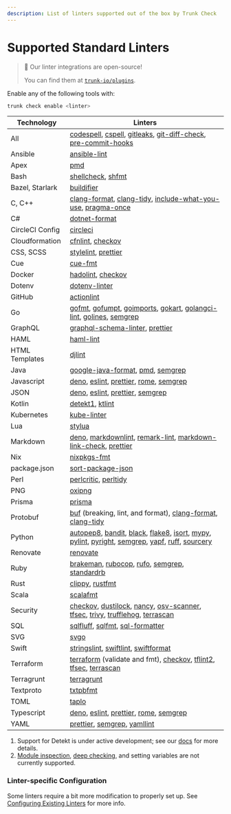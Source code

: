 ```yaml
---
description: List of linters supported out of the box by Trunk Check
---
```


# Supported Standard Linters

> 📘 Our linter integrations are open-source!
>
> You can find them at [`trunk-io/plugins`](https://github.com/trunk-io/plugins).

Enable any of the following tools with:

```sh
trunk check enable <linter>
```

| Technology      | Linters                                                                                                                                                                                                                                                                                                                                                                                                                                                                                                                                                                                              |
| --------------- | ---------------------------------------------------------------------------------------------------------------------------------------------------------------------------------------------------------------------------------------------------------------------------------------------------------------------------------------------------------------------------------------------------------------------------------------------------------------------------------------------------------------------------------------------------------------------------------------------------- |
| All             | [codespell](https://github.com/codespell-project/codespell#readme), [cspell](https://github.com/streetsidesoftware/cspell#readme), [gitleaks](https://github.com/zricethezav/gitleaks#readme), [git-diff-check](https://git-scm.com/docs/git-diff), [pre-commit-hooks](https://pre-commit.com/hooks.html)                                                                                                                                                                                                                                                                                            |
| Ansible         | [ansible-lint](https://github.com/ansible/ansible-lint#readme)                                                                                                                                                                                                                                                                                                                                                                                                                                                                                                                                       |
| Apex            | [pmd](https://pmd.github.io/)                                                                                                                                                                                                                                                                                                                                                                                                                                                                                                                                                                        |
| Bash            | [shellcheck](https://github.com/koalaman/shellcheck#readme), [shfmt](https://github.com/mvdan/sh#readme)                                                                                                                                                                                                                                                                                                                                                                                                                                                                                             |
| Bazel, Starlark | [buildifier](https://github.com/bazelbuild/buildtools/blob/master/buildifier/README.md)                                                                                                                                                                                                                                                                                                                                                                                                                                                                                                              |
| C, C++          | [clang-format](https://clang.llvm.org/docs/ClangFormat.html), [clang-tidy](https://clang.llvm.org/extra/clang-tidy/), [include-what-you-use](https://github.com/include-what-you-use/include-what-you-use#readme), [pragma-once](https://github.com/trunk-io/plugins/blob/main/linters/pragma-once/README.md)                                                                                                                                                                                                                                                                                        |
| C#              | [dotnet-format](https://github.com/dotnet/format#readme)                                                                                                                                                                                                                                                                                                                                                                                                                                                                                                                                             |
| CircleCI Config | [circleci](https://github.com/CircleCI-Public/circleci-cli#readme)                                                                                                                                                                                                                                                                                                                                                                                                                                                                                                                                   |
| Cloudformation  | [cfnlint](https://github.com/aws-cloudformation/cfn-lint#readme), [checkov](https://github.com/bridgecrewio/checkov#readme)                                                                                                                                                                                                                                                                                                                                                                                                                                                                          |
| CSS, SCSS       | [stylelint](https://github.com/stylelint/stylelint#readme), [prettier](https://github.com/prettier/prettier#readme)                                                                                                                                                                                                                                                                                                                                                                                                                                                                                  |
| Cue             | [cue-fmt](https://cuelang.org/)                                                                                                                                                                                                                                                                                                                                                                                                                                                                                                                                                                      |
| Docker          | [hadolint](https://github.com/hadolint/hadolint#readme), [checkov](https://github.com/bridgecrewio/checkov#readme)                                                                                                                                                                                                                                                                                                                                                                                                                                                                                   |
| Dotenv          | [dotenv-linter](https://github.com/dotenv-linter/dotenv-linter#readme)                                                                                                                                                                                                                                                                                                                                                                                                                                                                                                                               |
| GitHub          | [actionlint](https://github.com/rhysd/actionlint#readme)                                                                                                                                                                                                                                                                                                                                                                                                                                                                                                                                             |
| Go              | [gofmt](https://pkg.go.dev/cmd/gofmt), [gofumpt](https://pkg.go.dev/mvdan.cc/gofumpt), [goimports](https://pkg.go.dev/golang.org/x/tools/cmd/goimports), [gokart](https://github.com/praetorian-inc/gokart), [golangci-lint](https://github.com/golangci/golangci-lint#readme), [golines](https://pkg.go.dev/github.com/segmentio/golines), [semgrep](https://github.com/returntocorp/semgrep#readme)                                                                                                                                                                                                |
| GraphQL         | [graphql-schema-linter](https://github.com/cjoudrey/graphql-schema-linter#readme), [prettier](https://github.com/prettier/prettier#readme)                                                                                                                                                                                                                                                                                                                                                                                                                                                           |
| HAML            | [haml-lint](https://github.com/sds/haml-lint#readme)                                                                                                                                                                                                                                                                                                                                                                                                                                                                                                                                                 |
| HTML Templates  | [djlint](https://github.com/Riverside-Healthcare/djlint#readme)                                                                                                                                                                                                                                                                                                                                                                                                                                                                                                                                      |
| Java            | [google-java-format](https://github.com/google/google-java-format#readme), [pmd](https://pmd.github.io/), [semgrep](https://github.com/returntocorp/semgrep#readme)                                                                                                                                                                                                                                                                                                                                                                                                                                  |
| Javascript      | [deno](https://deno.land/manual), [eslint](https://github.com/eslint/eslint#readme), [prettier](https://github.com/prettier/prettier#readme), [rome](https://github.com/rome/tools#readme), [semgrep](https://github.com/returntocorp/semgrep#readme)                                                                                                                                                                                                                                                                                                                                                |
| JSON            | [deno](https://deno.land/manual), [eslint](https://github.com/eslint/eslint#readme), [prettier](https://github.com/prettier/prettier#readme), [semgrep](https://github.com/returntocorp/semgrep#readme)                                                                                                                                                                                                                                                                                                                                                                                              |
| Kotlin          | [detekt](https://github.com/detekt/detekt#readme)[1](https://github.com/trunk-io/plugins/edit/main/README.md#note-detekt), [ktlint](https://github.com/pinterest/ktlint#readme)                                                                                                                                                                                                                                                                                                                                                                                                                      |
| Kubernetes      | [kube-linter](https://github.com/stackrox/kube-linter#readme)                                                                                                                                                                                                                                                                                                                                                                                                                                                                                                                                        |
| Lua             | [stylua](https://github.com/JohnnyMorganz/StyLua/tree/main)                                                                                                                                                                                                                                                                                                                                                                                                                                                                                                                                          |
| Markdown        | [deno](https://deno.land/manual), [markdownlint](https://github.com/DavidAnson/markdownlint#readme), [remark-lint](https://github.com/remarkjs/remark-lint#readme), [markdown-link-check](https://github.com/tcort/markdown-link-check#readme), [prettier](https://github.com/prettier/prettier#readme)                                                                                                                                                                                                                                                                                              |
| Nix             | [nixpkgs-fmt](https://github.com/nix-community/nixpkgs-fmt)                                                                                                                                                                                                                                                                                                                                                                                                                                                                                                                                          |
| package.json    | [sort-package-json](https://github.com/keithamus/sort-package-json#readme)                                                                                                                                                                                                                                                                                                                                                                                                                                                                                                                           |
| Perl            | [perlcritic](https://metacpan.org/pod/Perl::Critic), [perltidy](https://metacpan.org/dist/Perl-Tidy/view/bin/perltidy)                                                                                                                                                                                                                                                                                                                                                                                                                                                                               |
| PNG             | [oxipng](https://github.com/shssoichiro/oxipng#readme)                                                                                                                                                                                                                                                                                                                                                                                                                                                                                                                                               |
| Prisma          | [prisma](https://github.com/prisma/prisma#readme)                                                                                                                                                                                                                                                                                                                                                                                                                                                                                                                                                    |
| Protobuf        | [buf](https://github.com/bufbuild/buf#readme) (breaking, lint, and format), [clang-format](https://clang.llvm.org/docs/ClangFormat.html), [clang-tidy](https://clang.llvm.org/extra/clang-tidy/)                                                                                                                                                                                                                                                                                                                                                                                                     |
| Python          | [autopep8](https://github.com/hhatto/autopep8#readme), [bandit](https://github.com/PyCQA/bandit#readme), [black](https://github.com/psf/black#readme), [flake8](https://github.com/PyCQA/flake8#readme), [isort](https://github.com/PyCQA/isort#readme), [mypy](https://github.com/python/mypy#readme), [pylint](https://github.com/PyCQA/pylint#readme), [pyright](https://github.com/microsoft/pyright), [semgrep](https://github.com/returntocorp/semgrep#readme), [yapf](https://github.com/google/yapf#readme), [ruff](https://github.com/charliermarsh/ruff), [sourcery](https://sourcery.ai/) |
| Renovate        | [renovate](https://github.com/renovatebot/renovate#readme)                                                                                                                                                                                                                                                                                                                                                                                                                                                                                                                                           |
| Ruby            | [brakeman](https://github.com/presidentbeef/brakeman#readme), [rubocop](https://github.com/rubocop/rubocop#readme), [rufo](https://github.com/ruby-formatter/rufo#readme), [semgrep](https://github.com/returntocorp/semgrep#readme), [standardrb](https://github.com/testdouble/standard#readme)                                                                                                                                                                                                                                                                                                    |
| Rust            | [clippy](https://github.com/rust-lang/rust-clippy#readme), [rustfmt](https://github.com/rust-lang/rustfmt#readme)                                                                                                                                                                                                                                                                                                                                                                                                                                                                                    |
| Scala           | [scalafmt](https://github.com/scalameta/scalafmt#readme)                                                                                                                                                                                                                                                                                                                                                                                                                                                                                                                                             |
| Security        | [checkov](https://github.com/bridgecrewio/checkov#readme), [dustilock](https://github.com/Checkmarx/dustilock), [nancy](https://github.com/sonatype-nexus-community/nancy#readme), [osv-scanner](https://github.com/google/osv-scanner), [tfsec](https://github.com/aquasecurity/tfsec), [trivy](https://github.com/aquasecurity/trivy#readme), [trufflehog](https://github.com/trufflesecurity/trufflehog/), [terrascan](https://github.com/tenable/terrascan#readme)                                                                                                                               |
| SQL             | [sqlfluff](https://github.com/sqlfluff/sqlfluff#readme), [sqlfmt](https://github.com/tconbeer/sqlfmt#readme), [sql-formatter](https://github.com/sql-formatter-org/sql-formatter#readme)                                                                                                                                                                                                                                                                                                                                                                                                             |
| SVG             | [svgo](https://github.com/svg/svgo#readme)                                                                                                                                                                                                                                                                                                                                                                                                                                                                                                                                                           |
| Swift           | [stringslint](https://github.com/dral3x/StringsLint#readme), [swiftlint](https://github.com/realm/SwiftLint#readme), [swiftformat](https://github.com/nicklockwood/SwiftFormat#readme)                                                                                                                                                                                                                                                                                                                                                                                                               |
| Terraform       | [terraform](https://developer.hashicorp.com/terraform/cli/code) (validate and fmt), [checkov](https://github.com/bridgecrewio/checkov#readme), [tflint](https://github.com/terraform-linters/tflint#readme)[2](https://github.com/trunk-io/plugins/edit/main/README.md#note-tflint), [tfsec](https://github.com/aquasecurity/tfsec), [terrascan](https://github.com/tenable/terrascan#readme)                                                                                                                                                                                                        |
| Terragrunt      | [terragrunt](https://terragrunt.gruntwork.io/docs/getting-started/quick-start/)                                                                                                                                                                                                                                                                                                                                                                                                                                                                                                                      |
| Textproto       | [txtpbfmt](https://github.com/protocolbuffers/txtpbfmt/)                                                                                                                                                                                                                                                                                                                                                                                                                                                                                                                                             |
| TOML            | [taplo](https://github.com/tamasfe/taplo#readme)                                                                                                                                                                                                                                                                                                                                                                                                                                                                                                                                                     |
| Typescript      | [deno](https://deno.land/manual), [eslint](https://github.com/eslint/eslint#readme), [prettier](https://github.com/prettier/prettier#readme), [rome](https://github.com/rome/tools#readme), [semgrep](https://github.com/returntocorp/semgrep#readme)                                                                                                                                                                                                                                                                                                                                                |
| YAML            | [prettier](https://github.com/prettier/prettier#readme), [semgrep](https://github.com/returntocorp/semgrep#readme), [yamllint](https://github.com/adrienverge/yamllint#readme)                                                                                                                                                                                                                                                                                                                                                                                                                       |

1. Support for Detekt is under active development; see our [docs](https://docs.trunk.io/docs/check-supported-linters#detekt) for more details.
2. [Module inspection](https://github.com/terraform-linters/tflint/blob/master/docs/user-guide/module-inspection.md), [deep checking](https://github.com/terraform-linters/tflint-ruleset-aws/blob/master/docs/deep_checking.md), and setting variables are not currently supported.

### Linter-specific Configuration

Some linters require a bit more modification to properly set up. See [Configuring Existing Linters](configuring-existing-linters/configuring-linters.md) for more info.
